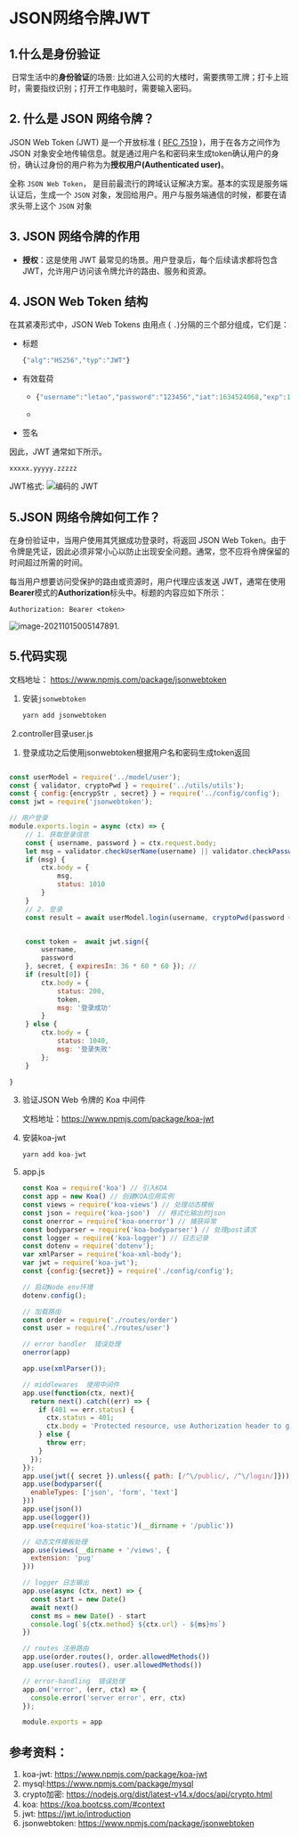 # JSON网络令牌JWT

## 1.什么是身份验证

​      日常生活中的**身份验证**的场景:  比如进入公司的大楼时，需要携带工牌；打卡上班时，需要指纹识别；打开工作电脑时，需要输入密码。

## 2. 什么是 JSON 网络令牌？

JSON Web Token (JWT) 是一个开放标准 ( [RFC 7519](https://tools.ietf.org/html/rfc7519) )，用于在各方之间作为 JSON 对象安全地传输信息。就是通过用户名和密码来生成token确认用户的身份，确认过身份的用户称为为**授权用户(Authenticated user)**。

全称 `JSON Web Token`， 是目前最流行的跨域认证解决方案。基本的实现是服务端认证后，生成一个 `JSON` 对象，发回给用户。用户与服务端通信的时候，都要在请求头带上这个 `JSON` 对象

## 3.  JSON 网络令牌的作用

- **授权**：这是使用 JWT 最常见的场景。用户登录后，每个后续请求都将包含 JWT，允许用户访问该令牌允许的路由、服务和资源。

## 4. JSON Web Token 结构

在其紧凑形式中，JSON Web Tokens 由用点 ( `.`)分隔的三个部分组成，它们是：

- 标题

    ```javascript
    {"alg":"HS256","typ":"JWT"}
    ```

- 有效载荷

  - ```javascript
    {"username":"letao","password":"123456","iat":1634524068,"exp":1634527668}
    ```

  - 

- 签名

  

因此，JWT 通常如下所示。

```
xxxxx.yyyyy.zzzzz
```

 JWT格式: ![编码的 JWT](images/encoded-jwt3.png)

## 5.JSON 网络令牌如何工作？

在身份验证中，当用户使用其凭据成功登录时，将返回 JSON Web Token。由于令牌是凭证，因此必须非常小心以防止出现安全问题。通常，您不应将令牌保留的时间超过所需的时间。

每当用户想要访问受保护的路由或资源时，用户代理应该发送 JWT，通常在使用**Bearer**模式的**Authorization**标头中。标题的内容应如下所示：

```
Authorization: Bearer <token>
```

![image-20211015005147891](images/image-20211015005147891.png).



## 5.代码实现

  文档地址： https://www.npmjs.com/package/jsonwebtoken

   1. 安装```jsonwebtoken``` 

         ```javascript
         yarn add jsonwebtoken
         ```

​     2.controller目录user.js

1. 登录成功之后使用jsonwebtoken根据用户名和密码生成token返回

```javascript

const userModel = require('../model/user');
const { validator, cryptoPwd } = require('../utils/utils');
const { config:{encrypStr , secret} } = require('../config/config');
const jwt = require('jsonwebtoken');

// 用户登录
module.exports.login = async (ctx) => {
    // 1. 获取登录信息
    const { username, password } = ctx.request.body;
    let msg = validator.checkUserName(username) || validator.checkPassword(password)
    if (msg) {
        ctx.body = {
            msg,
            status: 1010
        }
    }
    // 2. 登录
    const result = await userModel.login(username, cryptoPwd(password + encrypStr));


    const token =  await jwt.sign({
        username,
        password
    }, secret, { expiresIn: 36 * 60 * 60 }); // 
    if (result[0]) {
        ctx.body = {
            status: 200,
            token,
            msg: '登录成功'
        }
    } else {
        ctx.body = {
            status: 1040,
            msg: '登录失败'
        };
    }

}
```

   3. 验证JSON Web 令牌的 Koa 中间件

      文档地址：https://www.npmjs.com/package/koa-jwt

   1. 安装koa-jwt

      ```javascript
      yarn add koa-jwt
      ```

   2. app.js

      ```javascript
      const Koa = require('koa') // 引入KOA
      const app = new Koa() // 创建KOA应用实例
      const views = require('koa-views') // 处理动态模板
      const json = require('koa-json')  // 格式化输出的json
      const onerror = require('koa-onerror') // 捕获异常
      const bodyparser = require('koa-bodyparser') // 处理post请求
      const logger = require('koa-logger') // 日志记录
      const dotenv = require('dotenv');
      var xmlParser = require('koa-xml-body');
      var jwt = require('koa-jwt');
      const {config:{secret}} = require('./config/config');
      
      // 启动Node env环境
      dotenv.config();
      
      // 加载路由
      const order = require('./routes/order')
      const user = require('./routes/user')
      
      // error handler  错误处理
      onerror(app)
      
      app.use(xmlParser());
      
      // middlewares  使用中间件
      app.use(function(ctx, next){
        return next().catch((err) => {
          if (401 == err.status) {
            ctx.status = 401;
            ctx.body = 'Protected resource, use Authorization header to get access\n';
          } else {
            throw err;
          }
        });
      });
      app.use(jwt({ secret }).unless({ path: [/^\/public/, /^\/login/]}))
      app.use(bodyparser({
        enableTypes: ['json', 'form', 'text']
      }))
      app.use(json())
      app.use(logger())
      app.use(require('koa-static')(__dirname + '/public'))
      
      // 动态文件模板处理
      app.use(views(__dirname + '/views', {
        extension: 'pug'
      }))
      
      // logger 日志输出
      app.use(async (ctx, next) => {
        const start = new Date()
        await next()
        const ms = new Date() - start
        console.log(`${ctx.method} ${ctx.url} - ${ms}ms`)
      })
      
      // routes 注册路由
      app.use(order.routes(), order.allowedMethods())
      app.use(user.routes(), user.allowedMethods())
      
      // error-handling  错误处理
      app.on('error', (err, ctx) => {
        console.error('server error', err, ctx)
      });
      
      module.exports = app
      
      ```




## 参考资料：

1. koa-jwt: https://www.npmjs.com/package/koa-jwt
2. mysql:https://www.npmjs.com/package/mysql
3. crypto加密: https://nodejs.org/dist/latest-v14.x/docs/api/crypto.html
4. koa: https://koa.bootcss.com/#context
5. jwt: https://jwt.io/introduction
6. jsonwebtoken: https://www.npmjs.com/package/jsonwebtoken